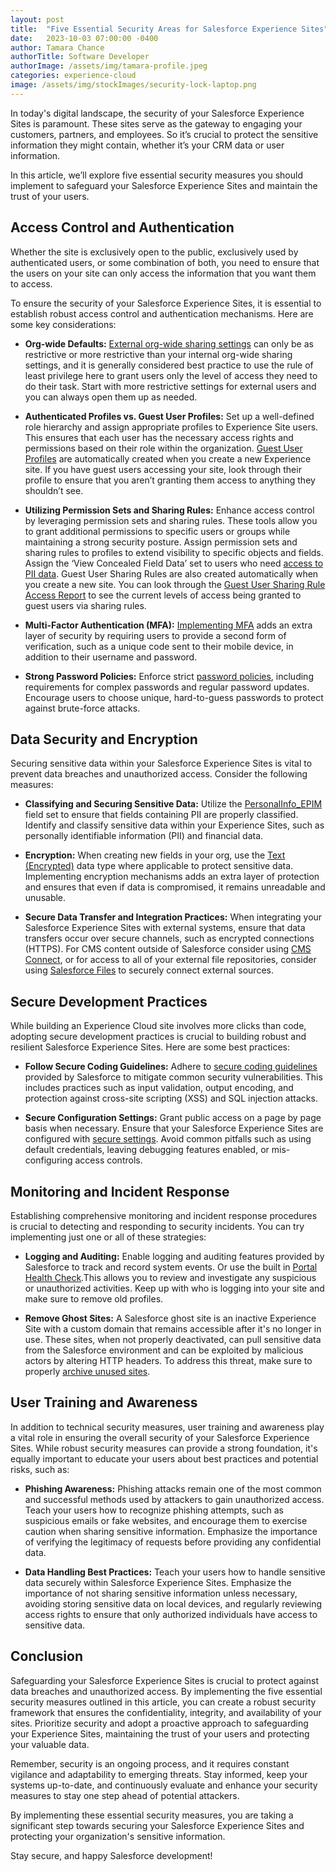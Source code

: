 ```yaml
---
layout: post
title:  "Five Essential Security Areas for Salesforce Experience Sites"
date:   2023-10-03 07:00:00 -0400
author: Tamara Chance
authorTitle: Software Developer
authorImage: /assets/img/tamara-profile.jpeg
categories: experience-cloud
image: /assets/img/stockImages/security-lock-laptop.png
---
```

In today's digital landscape, the security of your Salesforce Experience Sites is paramount. These sites serve as the gateway to engaging your customers, partners, and employees. So it’s crucial to protect the sensitive information they might contain, whether it’s your CRM data or user information.

In this article, we’ll explore five essential security measures you should implement to safeguard your Salesforce Experience Sites and maintain the trust of your users.

## Access Control and Authentication
Whether the site is exclusively open to the public, exclusively used by authenticated users, or some combination of both, you need to ensure that the users on your site can only access the information that you want them to access.

To ensure the security of your Salesforce Experience Sites, it is essential to establish robust access control and authentication mechanisms. Here are some key considerations:

- **Org-wide Defaults:** [External org-wide sharing settings](https://help.salesforce.com/s/articleView?id=sf.security_owd_external.htm&type=5) can only be as restrictive or more restrictive than your internal org-wide sharing settings, and it is generally considered best practice to use the rule of least privilege here to grant users only the level of access they need to do their task. Start with more restrictive settings for external users and you can always open them up as needed. 

- **Authenticated Profiles vs. Guest User Profiles:** Set up a well-defined role hierarchy and assign appropriate profiles to Experience Site users. This ensures that each user has the necessary access rights and permissions based on their role within the organization. [Guest User Profiles](https://help.salesforce.com/s/articleView?id=sf.emergency_response_ph_vm_guest_profile_config.htm&type=5) are automatically created when you create a new Experience site. If you have guest users accessing your site, look through their profile to ensure that you aren’t granting them access to anything they shouldn’t see.

- **Utilizing Permission Sets and Sharing Rules:** Enhance access control by leveraging permission sets and sharing rules. These tools allow you to grant additional permissions to specific users or groups while maintaining a strong security posture. Assign permission sets and sharing rules to profiles to extend visibility to specific objects and fields. Assign the ‘View Concealed Field Data’ set to users who need [access to PII data](https://help.salesforce.com/s/articleView?id=sf.users_manage_personal_info_visibility.htm&type=5). Guest User Sharing Rules are also created automatically when you create a new site. You can look through the [Guest User Sharing Rule Access Report](https://help.salesforce.com/s/articleView?id=sf.networks_guest_user_access_verification.htm&type=5) to see the current levels of access being granted to guest users via sharing rules.

- **Multi-Factor Authentication (MFA):** [Implementing MFA](https://help.salesforce.com/s/articleView?id=sf.mfa_direct_login_user_perm.htm&type=5) adds an extra layer of security by requiring users to provide a second form of verification, such as a unique code sent to their mobile device, in addition to their username and password. 

- **Strong Password Policies:** Enforce strict [password policies](https://help.salesforce.com/s/articleView?id=sf.admin_password.htm&type=5), including requirements for complex passwords and regular password updates. Encourage users to choose unique, hard-to-guess passwords to protect against brute-force attacks.

## Data Security and Encryption
Securing sensitive data within your Salesforce Experience Sites is vital to prevent data breaches and unauthorized access. Consider the following measures:

- **Classifying and Securing Sensitive Data:** Utilize the [PersonalInfo_EPIM](https://help.salesforce.com/s/articleView?id=sf.users_manage_personal_info_visibility.htm&type=5) field set to ensure that fields containing PII are properly classified. Identify and classify sensitive data within your Experience Sites, such as personally identifiable information (PII) and financial data.

- **Encryption:** When creating new fields in your org, use the [Text (Encrypted)](https://help.salesforce.com/s/articleView?id=sf.fields_about_encrypted_fields.htm&type=5) data type where applicable to protect sensitive data. Implementing encryption mechanisms adds an extra layer of protection and ensures that even if data is compromised, it remains unreadable and unusable. 

- **Secure Data Transfer and Integration Practices:** When integrating your Salesforce Experience Sites with external systems, ensure that data transfers occur over secure channels, such as encrypted connections (HTTPS). For CMS content outside of Salesforce consider using [CMS Connect](https://developer.salesforce.com/docs/platform/cms/guide/cms-connect-create-connection.html), or for access to all of your external file repositories, consider using [Salesforce Files](https://help.salesforce.com/s/articleView?id=sf.collab_salesforce_files_parent.htm&type=5) to securely connect external sources.

## Secure Development Practices
While building an Experience Cloud site involves more clicks than code, adopting secure development practices is crucial to building robust and resilient Salesforce Experience Sites. Here are some best practices:

- **Follow Secure Coding Guidelines:** Adhere to [secure coding guidelines](https://developer.salesforce.com/docs/atlas.en-us.secure_coding_guide.meta/secure_coding_guide/secure_coding_guidelines.htm) provided by Salesforce to mitigate common security vulnerabilities. This includes practices such as input validation, output encoding, and protection against cross-site scripting (XSS) and SQL injection attacks.

- **Secure Configuration Settings:** Grant public access on a page by page basis when necessary. Ensure that your Salesforce Experience Sites are configured with [secure settings](https://help.salesforce.com/s/articleView?id=sf.networks_security.htm&type=5). Avoid common pitfalls such as using default credentials, leaving debugging features enabled, or mis-configuring access controls.

## Monitoring and Incident Response
Establishing comprehensive monitoring and incident response procedures is crucial to detecting and responding to security incidents. You can try implementing just one or all of these strategies:

- **Logging and Auditing:** Enable logging and auditing features provided by Salesforce to track and record system events. Or use the built in [Portal Health Check](https://help.salesforce.com/s/articleView?id=sf.security_phc_overview.htm&type=5).This allows you to review and investigate any suspicious or unauthorized activities. Keep up with who is logging into your site and make sure to remove old profiles.

- **Remove Ghost Sites:** A Salesforce ghost site is an inactive Experience Site with a custom domain that remains accessible after it's no longer in use. These sites, when not properly deactivated, can pull sensitive data from the Salesforce environment and can be exploited by malicious actors by altering HTTP headers. To address this threat, make sure to properly [archive unused sites](https://help.salesforce.com/s/articleView?id=sf.networks_archive_sites_considerations.htm&type=5).

## User Training and Awareness
In addition to technical security measures, user training and awareness play a vital role in ensuring the overall security of your Salesforce Experience Sites. While robust security measures can provide a strong foundation, it's equally important to educate your users about best practices and potential risks, such as:

- **Phishing Awareness:** Phishing attacks remain one of the most common and successful methods used by attackers to gain unauthorized access. Teach your users how to recognize phishing attempts, such as suspicious emails or fake websites, and encourage them to exercise caution when sharing sensitive information. Emphasize the importance of verifying the legitimacy of requests before providing any confidential data.

- **Data Handling Best Practices:** Teach your users how to handle sensitive data securely within Salesforce Experience Sites. Emphasize the importance of not sharing sensitive information unless necessary, avoiding storing sensitive data on local devices, and regularly reviewing access rights to ensure that only authorized individuals have access to sensitive data.

## Conclusion
Safeguarding your Salesforce Experience Sites is crucial to protect against data breaches and unauthorized access. By implementing the five essential security measures outlined in this article, you can create a robust security framework that ensures the confidentiality, integrity, and availability of your sites. Prioritize security and adopt a proactive approach to safeguarding your Experience Sites, maintaining the trust of your users and protecting your valuable data.

Remember, security is an ongoing process, and it requires constant vigilance and adaptability to emerging threats. Stay informed, keep your systems up-to-date, and continuously evaluate and enhance your security measures to stay one step ahead of potential attackers.

By implementing these essential security measures, you are taking a significant step towards securing your Salesforce Experience Sites and protecting your organization's sensitive information.

Stay secure, and happy Salesforce development!